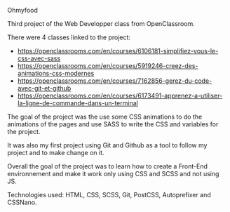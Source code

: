 Ohmyfood

Third project of the Web Developper class from OpenClassroom.

There were 4 classes linked to the project: 

- https://openclassrooms.com/en/courses/6106181-simplifiez-vous-le-css-avec-sass
- https://openclassrooms.com/en/courses/5919246-creez-des-animations-css-modernes
- https://openclassrooms.com/en/courses/7162856-gerez-du-code-avec-git-et-github
- https://openclassrooms.com/en/courses/6173491-apprenez-a-utiliser-la-ligne-de-commande-dans-un-terminal

The goal of the project was the use some CSS animations to do the animations of the pages and use SASS to write the CSS and variables for the project.

It was also my first project using Git and Github as a tool to follow my project and to make change on it. 

Overall the goal of the project was to learn how to create a Front-End environnement and make it work only using CSS and SCSS and not using JS. 

Technologies used: HTML, CSS, SCSS, Git, PostCSS, Autoprefixer and CSSNano.
